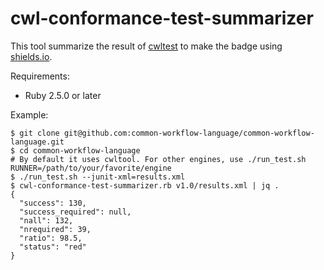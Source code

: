 # cwl-conformance-test-summarizer

This tool summarize the result of [cwltest](https://github.com/common-workflow-language/cwltest) to make the badge using [shields.io](https://shields.io).

Requirements:
- Ruby 2.5.0 or later

Example:
```console
$ git clone git@github.com:common-workflow-language/common-workflow-language.git
$ cd common-workflow-language
# By default it uses cwltool. For other engines, use ./run_test.sh RUNNER=/path/to/your/favorite/engine
$ ./run_test.sh --junit-xml=results.xml
$ cwl-conformance-test-summarizer.rb v1.0/results.xml | jq .
{
  "success": 130,
  "success_required": null,
  "nall": 132,
  "nrequired": 39,
  "ratio": 98.5,
  "status": "red"
}
```
